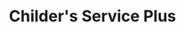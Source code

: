 ---
title: "Childer's Service Plus"
url: /mountain-grove/childers-service-plus/
shop: car repair
---